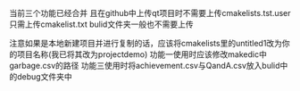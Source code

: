 当前三个功能已经合并
且在github中上传qt项目时不需要上传cmakelists.tst.user
只需上传cmakelist.txt bulid文件夹一般也不需要上传
 
注意如果是本地新建项目并进行复制的话，应该将cmakelists里的untitled1改为你的项目名称(我已将其改为projectdemo)
功能一使用时应该修改makedic中garbage.csv的路径
功能三使用时将achievement.csv与QandA.csv放入bulid中的debug文件夹中